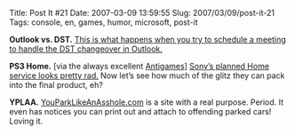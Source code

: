 Title: Post It #21
Date: 2007-03-09 13:59:55
Slug: 2007/03/09/post-it-21
Tags: console, en, games, humor, microsoft, post-it


**Outlook vs. DST.** [This is what happens when you try to schedule a meeting to handle the DST changeover in Outlook.][1]

**PS3 Home.** [via the always excellent [Antigames][2]] [Sony’s planned Home service looks pretty rad.][3] Now let’s see how much of the glitz they can pack into the final product, eh?

**YPLAA.** [YouParkLikeAnAsshole.com][4] is a site with a real purpose. Period. It even has notices you can print out and attach to offending parked cars! Loving it.

   [1]: http://flickr.com/photos/kiad/413460966/
   [2]: http://www.antigames.de/2007/03/07/konsolen-schock-sony-macht-was-richtig/
   [3]: http://www.gametrailers.com/player.php?id=17558&type=mov&pl=game
   [4]: http://www.youparklikeanasshole.com/
